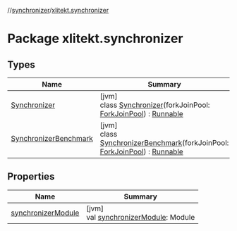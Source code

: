 //[synchronizer](../../index.md)/[xlitekt.synchronizer](index.md)

# Package xlitekt.synchronizer

## Types

| Name | Summary |
|---|---|
| [Synchronizer](-synchronizer/index.md) | [jvm]<br>class [Synchronizer](-synchronizer/index.md)(forkJoinPool: [ForkJoinPool](https://docs.oracle.com/javase/8/docs/api/java/util/concurrent/ForkJoinPool.html)) : [Runnable](https://docs.oracle.com/javase/8/docs/api/java/lang/Runnable.html) |
| [SynchronizerBenchmark](-synchronizer-benchmark/index.md) | [jvm]<br>class [SynchronizerBenchmark](-synchronizer-benchmark/index.md)(forkJoinPool: [ForkJoinPool](https://docs.oracle.com/javase/8/docs/api/java/util/concurrent/ForkJoinPool.html)) : [Runnable](https://docs.oracle.com/javase/8/docs/api/java/lang/Runnable.html) |

## Properties

| Name | Summary |
|---|---|
| [synchronizerModule](synchronizer-module.md) | [jvm]<br>val [synchronizerModule](synchronizer-module.md): Module |
